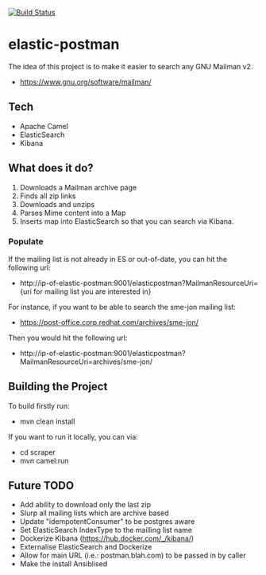 [![Build Status](https://travis-ci.org/garethahealy/elastic-postman.svg?branch=master)](https://travis-ci.org/garethahealy/elastic-postman)

# elastic-postman
The idea of this project is to make it easier to search any GNU Mailman v2.

- https://www.gnu.org/software/mailman/

## Tech
- Apache Camel
- ElasticSearch
- Kibana

## What does it do?
1) Downloads a Mailman archive page
2) Finds all zip links
3) Downloads and unzips
4) Parses Mime content into a Map
5) Inserts map into ElasticSearch so that you can search via Kibana.

### Populate
If the mailing list is not already in ES or out-of-date, you can hit the following url:

- http://ip-of-elastic-postman:9001/elasticpostman?MailmanResourceUri={uri for mailing list you are interested in}

For instance, if you want to be able to search the sme-jon mailing list:
- https://post-office.corp.redhat.com/archives/sme-jon/

Then you would hit the following url:

- http://ip-of-elastic-postman:9001/elasticpostman?MailmanResourceUri=archives/sme-jon/

## Building the Project
To build firstly run:
- mvn clean install

If you want to run it locally, you can via:
- cd scraper
- mvn camel:run

## Future TODO
- Add ability to download only the last zip
- Slurp all mailing lists which are archive based
- Update "idempotentConsumer" to be postgres aware
- Set ElasticSearch IndexType to the mailling list name
- Dockerize Kibana (https://hub.docker.com/_/kibana/)
- Externalise ElasticSearch and Dockerize
- Allow for main URL (i.e.: postman.blah.com) to be passed in by caller
- Make the install Ansiblised
